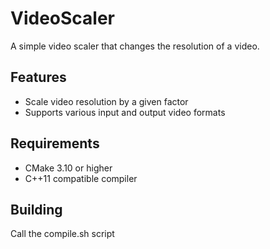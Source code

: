 # VideoScaler

A simple video scaler that changes the resolution of a video.

## Features

- Scale video resolution by a given factor
- Supports various input and output video formats

## Requirements

- CMake 3.10 or higher
- C++11 compatible compiler

## Building

Call the compile.sh script 
